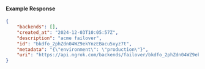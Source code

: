 <!-- Code generated for API Clients. DO NOT EDIT. -->

#### Example Response

```json
{
	"backends": [],
	"created_at": "2024-12-03T10:05:57Z",
	"description": "acme failover",
	"id": "bkdfo_2phZdn04WZ9ekYnzEBacu5xyz7t",
	"metadata": "{\"environment\": \"production\"}",
	"uri": "https://api.ngrok.com/backends/failover/bkdfo_2phZdn04WZ9ekYnzEBacu5xyz7t"
}
```
